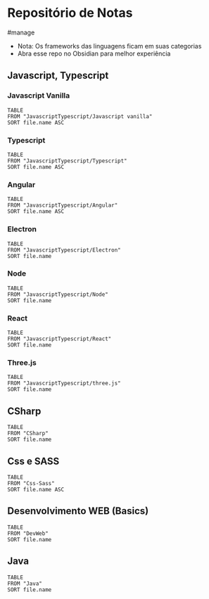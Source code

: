 # Repositório de Notas
#manage  

- Nota:  Os frameworks das linguagens ficam em suas categorias
- Abra esse repo no Obsidian para melhor experiência

## Javascript, Typescript 

### Javascript Vanilla

```dataview
TABLE
FROM "JavascriptTypescript/Javascript vanilla"
SORT file.name ASC
```

### Typescript

```dataview
TABLE
FROM "JavascriptTypescript/Typescript"
SORT file.name ASC
```


### Angular

```dataview
TABLE
FROM "JavascriptTypescript/Angular"
SORT file.name ASC
```

### Electron 

```dataview
TABLE
FROM "JavascriptTypescript/Electron"
SORT file.name
```

### Node

```dataview
TABLE
FROM "JavascriptTypescript/Node"
SORT file.name
```

### React

```dataview
TABLE
FROM "JavascriptTypescript/React"
SORT file.name
```

### Three.js

```dataview
TABLE
FROM "JavascriptTypescript/three.js"
SORT file.name
```


## CSharp
```dataview
TABLE
FROM "CSharp"
SORT file.name
```

## Css e SASS

```dataview
TABLE
FROM "Css-Sass"
SORT file.name ASC
```

## Desenvolvimento WEB (Basics)

```dataview
TABLE
FROM "DevWeb"
SORT file.name
```


## Java 

```dataview
TABLE
FROM "Java"
SORT file.name
```

